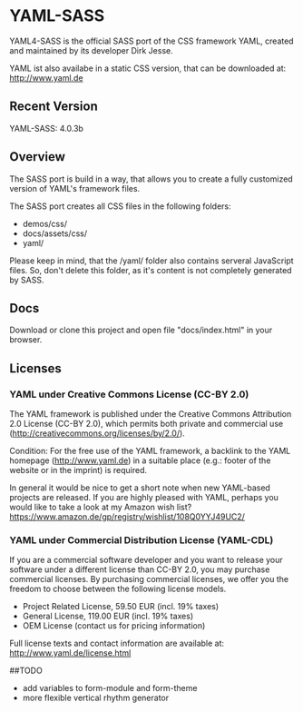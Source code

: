 # YAML-SASS

YAML4-SASS is the official SASS port of the CSS framework YAML, created and maintained by its developer Dirk Jesse.

YAML ist also availabe in a static CSS version, that can be downloaded at: <http://www.yaml.de>

## Recent Version
YAML-SASS: 4.0.3b

## Overview
The SASS port is build in a way, that allows you to create a fully customized version of YAML's framework files.

The SASS port creates all CSS files in the following folders:

* demos/css/
* docs/assets/css/
* yaml/

Please keep in mind, that the /yaml/ folder also contains serveral JavaScript files. So, don't delete this folder, as it's content is not completely generated by SASS.

## Docs
Download or clone this project and open file "docs/index.html" in your browser. 

## Licenses
### YAML under Creative Commons License (CC-BY 2.0)

The YAML framework is published under the Creative Commons Attribution 2.0 License (CC-BY 2.0), which permits
both private and commercial use (<http://creativecommons.org/licenses/by/2.0/>).

Condition: For the free use of the YAML framework, a backlink to the YAML homepage (<http://www.yaml.de>) in a
suitable place (e.g.: footer of the website or in the imprint) is required.

In general it would be nice to get a short note when new YAML-based projects are released. If you are highly
pleased with YAML, perhaps you would like to take a look at my Amazon wish list?
<https://www.amazon.de/gp/registry/wishlist/108Q0YYJ49UC2/>

### YAML under Commercial Distribution License (YAML-CDL)

If you are a commercial software developer and you want to release your software under a different license
than CC-BY 2.0, you may purchase commercial licenses. By purchasing commercial licenses, we offer you the
freedom to choose between the following license models.

- Project Related License, 59.50 EUR (incl. 19% taxes)
- General License, 119.00 EUR (incl. 19% taxes)
- OEM License (contact us for pricing information)

Full license texts and contact information are available at: <http://www.yaml.de/license.html>

##TODO

* add variables to form-module and  form-theme
* more flexible vertical rhythm generator
